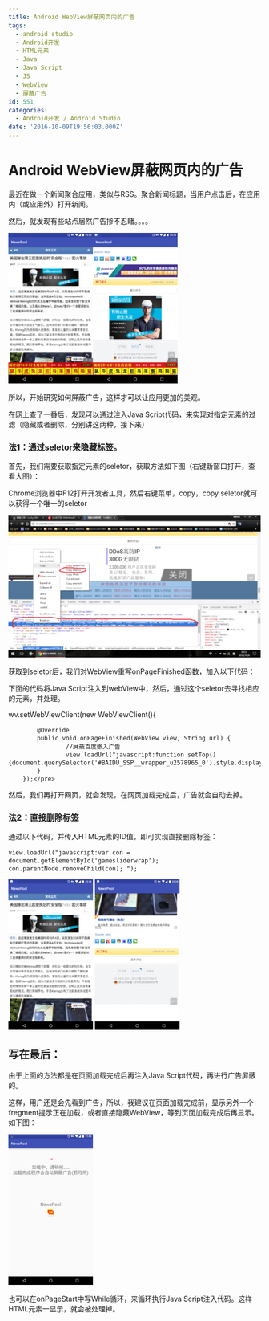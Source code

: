 ```yaml
---
title: Android WebView屏蔽网页内的广告
tags:
  - android studio
  - Android开发
  - HTML元素
  - Java
  - Java Script
  - JS
  - WebView
  - 屏蔽广告
id: 551
categories:
  - Android开发 / Android Studio
date: '2016-10-09T19:56:03.000Z'
---
```


# Android WebView屏蔽网页内的广告

最近在做一个新闻聚合应用，类似与RSS。聚合新闻标题，当用户点击后，在应用内（或应用外）打开新闻。

然后，就发现有些站点居然广告掺不忍睹。。。。

[![screenshot\_20161009-202650](https://raw.githubusercontent.com/ankanch/blog/master/images/wp-content/uploads/2016/10/Screenshot_20161009-202650-169x300.png)](https://raw.githubusercontent.com/ankanch/blog/master/images/wp-content/uploads/2016/10/Screenshot_20161009-202650.png)[![screenshot\_20161009-202659](https://raw.githubusercontent.com/ankanch/blog/master/images/wp-content/uploads/2016/10/Screenshot_20161009-202659-169x300.png)](https://raw.githubusercontent.com/ankanch/blog/master/images/wp-content/uploads/2016/10/Screenshot_20161009-202659.png)

所以，开始研究如何屏蔽广告，这样才可以让应用更加的美观。

在网上查了一番后，发现可以通过注入Java Script代码，来实现对指定元素的过滤（隐藏或者删除，分别讲这两种，接下来）

### 法1：通过seletor来隐藏标签。

首先，我们需要获取指定元素的seletor，获取方法如下图（右键新窗口打开，查看大图）：

Chrome浏览器中F12打开开发者工具，然后右键菜单，copy，copy seletor就可以获得一个唯一的seletor

[![222](https://raw.githubusercontent.com/ankanch/blog/master/images/wp-content/uploads/2016/10/222-1024x576.png)](https://raw.githubusercontent.com/ankanch/blog/master/images/wp-content/uploads/2016/10/222.png)

获取到seletor后，我们对WebView重写onPageFinished函数，加入以下代码：

下面的代码将Java Script注入到webView中，然后，通过这个seletor去寻找相应的元素，并处理。

wv.setWebViewClient\(new WebViewClient\(\){

```text
        @Override
        public void onPageFinished(WebView view, String url) {
                //屏蔽百度嵌入广告
                view.loadUrl("javascript:function setTop(){document.querySelector('#BAIDU_SSP__wrapper_u2578965_0').style.display=\"none\";}setTop();");
        }
    });</pre>
```

然后，我们再打开网页，就会发现，在网页加载完成后，广告就会自动去掉。

### 法2：直接删除标签

通过以下代码，并传入HTML元素的ID值，即可实现直接删除标签：

```
view.loadUrl("javascript:var con = document.getElementById('gamesliderwrap'); con.parentNode.removeChild(con); ");
```

[![screenshot\_20161009-202817](https://raw.githubusercontent.com/ankanch/blog/master/images/wp-content/uploads/2016/10/Screenshot_20161009-202817-169x300.png)](https://raw.githubusercontent.com/ankanch/blog/master/images/wp-content/uploads/2016/10/Screenshot_20161009-202817.png) [![screenshot\_20161009-202822](https://raw.githubusercontent.com/ankanch/blog/master/images/wp-content/uploads/2016/10/Screenshot_20161009-202822-169x300.png)](https://raw.githubusercontent.com/ankanch/blog/master/images/wp-content/uploads/2016/10/Screenshot_20161009-202822.png)

## 写在最后：

由于上面的方法都是在页面加载完成后再注入Java Script代码，再进行广告屏蔽的。

这样，用户还是会先看到广告，所以，我建议在页面加载完成前，显示另外一个fregment提示正在加载，或者直接隐藏WebView，等到页面加载完成后再显示。如下图：

[![screenshot\_20161009-210540](https://raw.githubusercontent.com/ankanch/blog/master/images/wp-content/uploads/2016/10/Screenshot_20161009-210540-169x300.png)](https://raw.githubusercontent.com/ankanch/blog/master/images/wp-content/uploads/2016/10/Screenshot_20161009-210540.png)

也可以在onPageStart中写While循环，来循环执行Java Script注入代码。这样HTML元素一显示，就会被处理掉。

